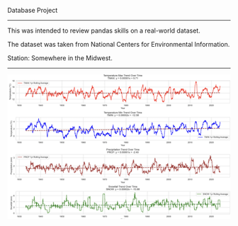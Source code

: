 Database Project

---

This was intended to review pandas skills on a real-world dataset.

The dataset was taken from National Centers for Environmental Information.

Station: Somewhere in the Midwest.

---

![Output Figure](/Output_Figure.png)
